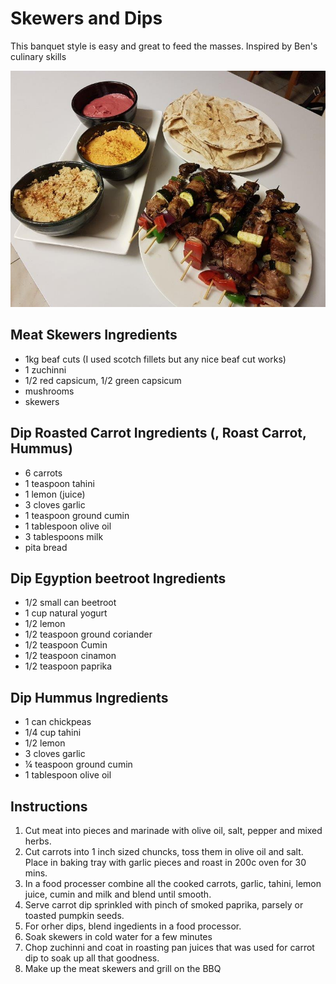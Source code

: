 # Skewers and Dips

This banquet style is easy and great to feed the masses. Inspired by Ben's culinary skills

![](../.gitbook/assets/image.png)

## Meat Skewers Ingredients

* 1kg beaf cuts \(I used scotch fillets but any nice beaf cut works\)
* 1 zuchinni
* 1/2 red capsicum, 1/2 green capsicum
* mushrooms
* skewers

## Dip Roasted Carrot Ingredients \(, Roast Carrot, Hummus\)

* 6 carrots
* 1 teaspoon tahini 
* 1 lemon \(juice\)
* 3 cloves garlic
* 1 teaspoon ground cumin
* 1 tablespoon olive oil
* 3 tablespoons milk
* pita bread

## Dip Egyption beetroot Ingredients

* 1/2 small can beetroot
* 1 cup natural yogurt
* 1/2 lemon
* 1/2 teaspoon ground coriander
* 1/2 teaspoon Cumin
* 1/2 teaspoon cinamon
* 1/2 teaspoon paprika

## Dip Hummus Ingredients

* 1 can chickpeas
* 1/4 cup tahini 
* 1/2 lemon
* 3 cloves garlic
* ¼ teaspoon ground cumin
* 1 tablespoon olive oil

## Instructions

1. Cut meat into pieces and marinade with olive oil, salt, pepper and mixed herbs.
2. Cut carrots into 1 inch sized chuncks, toss them in olive oil and salt. Place in baking tray with garlic pieces and roast in 200c oven for 30 mins.
3. In a food processer combine all the cooked carrots, garlic, tahini, lemon juice, cumin and milk and blend until smooth.
4. Serve carrot dip sprinkled with pinch of smoked paprika, parsely or toasted pumpkin seeds.
5. For orher dips, blend ingedients in a food processor. 
6. Soak skewers in cold water for a few minutes
7. Chop zuchinni and coat in roasting pan juices that was used for carrot dip to soak up all that goodness. 
8. Make up the meat skewers and grill on the BBQ 

